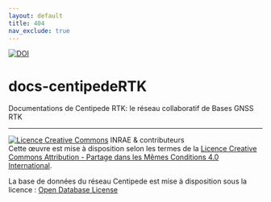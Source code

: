 ```yaml
---
layout: default
title: 404
nav_exclude: true
---
```


[![DOI](https://zenodo.org/badge/228579577.svg)](https://zenodo.org/badge/latestdoi/228579577)

# docs-centipedeRTK
Documentations de Centipede RTK: le réseau collaboratif de Bases GNSS RTK

---------

<p><a href="http://creativecommons.org/licenses/by-sa/4.0/" rel="license"><img style="border-width: 0;" src="https://i.creativecommons.org/l/by-sa/4.0/88x31.png" alt="Licence Creative Commons" /></a> INRAE &amp; contributeurs<br />Cette &oelig;uvre est mise &agrave; disposition selon les termes de la <a href="http://creativecommons.org/licenses/by-sa/4.0/" rel="license">Licence Creative Commons Attribution - Partage dans les M&ecirc;mes Conditions 4.0 International</a>.</p>
<p>La base de donn&eacute;es du r&eacute;seau Centipede est mise &agrave; disposition sous la licence : <a href="http://opendatacommons.org/licenses/odbl/1.0/." rel="license"> Open Database License</a></p>
